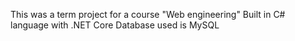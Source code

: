 This was a term project for a course "Web engineering"
Built in C# language with .NET Core
Database used is MySQL
